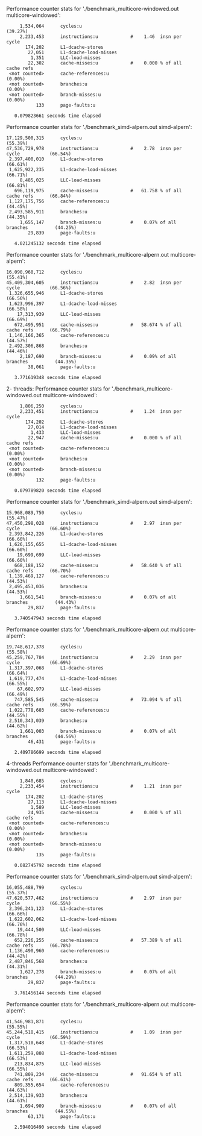 Performance counter stats for './benchmark_multicore-windowed.out multicore-windowed':

         1,534,064      cycles:u                                                      (39.27%)
         2,233,453      instructions:u            #    1.46  insn per cycle         
           174,202      L1-dcache-stores                                            
            27,051      L1-dcache-load-misses                                       
             1,351      LLC-load-misses                                             
            22,302      cache-misses:u            #    0.000 % of all cache refs    
     <not counted>      cache-references:u                                            (0.00%)
     <not counted>      branches:u                                                    (0.00%)
     <not counted>      branch-misses:u                                               (0.00%)
               133      page-faults:u                                               

       0.079823661 seconds time elapsed

Performance counter stats for './benchmark_simd-alpern.out simd-alpern':

    17,129,500,315      cycles:u                                                      (55.39%)
    47,536,729,978      instructions:u            #    2.78  insn per cycle           (66.54%)
     2,397,400,010      L1-dcache-stores                                              (66.61%)
     1,625,922,235      L1-dcache-load-misses                                         (66.71%)
         8,485,025      LLC-load-misses                                               (66.81%)
       696,119,975      cache-misses:u            #   61.758 % of all cache refs      (66.84%)
     1,127,175,756      cache-references:u                                            (44.45%)
     2,493,585,911      branches:u                                                    (44.35%)
         1,655,147      branch-misses:u           #    0.07% of all branches          (44.25%)
            29,839      page-faults:u                                               

       4.021245132 seconds time elapsed

 Performance counter stats for './benchmark_multicore-alpern.out multicore-alpern':

    16,090,960,712      cycles:u                                                      (55.41%)
    45,409,304,605      instructions:u            #    2.82  insn per cycle           (66.56%)
     1,326,655,946      L1-dcache-stores                                              (66.56%)
     1,623,996,397      L1-dcache-load-misses                                         (66.58%)
        17,313,939      LLC-load-misses                                               (66.69%)
       672,495,951      cache-misses:u            #   58.674 % of all cache refs      (66.79%)
     1,146,166,365      cache-references:u                                            (44.57%)
     2,492,306,868      branches:u                                                    (44.46%)
         2,187,690      branch-misses:u           #    0.09% of all branches          (44.35%)
            38,061      page-faults:u                                               

       3.771619348 seconds time elapsed
2- threads:
Performance counter stats for './benchmark_multicore-windowed.out multicore-windowed':

         1,806,250      cycles:u                                                    
         2,233,451      instructions:u            #    1.24  insn per cycle         
           174,202      L1-dcache-stores                                            
            27,014      L1-dcache-load-misses                                       
             1,433      LLC-load-misses                                             
            22,947      cache-misses:u            #    0.000 % of all cache refs    
     <not counted>      cache-references:u                                            (0.00%)
     <not counted>      branches:u                                                    (0.00%)
     <not counted>      branch-misses:u                                               (0.00%)
               132      page-faults:u                                               

       0.079789820 seconds time elapsed

Performance counter stats for './benchmark_simd-alpern.out simd-alpern':

    15,968,089,750      cycles:u                                                      (55.47%)
    47,450,298,028      instructions:u            #    2.97  insn per cycle           (66.60%)
     2,393,842,226      L1-dcache-stores                                              (66.60%)
     1,626,155,655      L1-dcache-load-misses                                         (66.60%)
        19,699,699      LLC-load-misses                                               (66.60%)
       668,188,152      cache-misses:u            #   58.640 % of all cache refs      (66.70%)
     1,139,469,127      cache-references:u                                            (44.53%)
     2,495,453,036      branches:u                                                    (44.53%)
         1,661,541      branch-misses:u           #    0.07% of all branches          (44.43%)
            29,837      page-faults:u                                               

       3.740547943 seconds time elapsed

 Performance counter stats for './benchmark_multicore-alpern.out multicore-alpern':

    19,748,617,378      cycles:u                                                      (55.58%)
    45,259,767,784      instructions:u            #    2.29  insn per cycle           (66.69%)
     1,317,397,068      L1-dcache-stores                                              (66.64%)
     1,619,777,474      L1-dcache-load-misses                                         (66.55%)
        67,602,979      LLC-load-misses                                               (66.49%)
       747,585,545      cache-misses:u            #   73.094 % of all cache refs      (66.59%)
     1,022,778,603      cache-references:u                                            (44.55%)
     2,510,343,039      branches:u                                                    (44.62%)
         1,661,003      branch-misses:u           #    0.07% of all branches          (44.56%)
            46,431      page-faults:u                                               

       2.409786699 seconds time elapsed

4-threads
Performance counter stats for './benchmark_multicore-windowed.out multicore-windowed':

         1,840,685      cycles:u                                                    
         2,233,454      instructions:u            #    1.21  insn per cycle         
           174,202      L1-dcache-stores                                            
            27,113      L1-dcache-load-misses                                       
             1,589      LLC-load-misses                                             
            24,935      cache-misses:u            #    0.000 % of all cache refs    
     <not counted>      cache-references:u                                            (0.00%)
     <not counted>      branches:u                                                    (0.00%)
     <not counted>      branch-misses:u                                               (0.00%)
               135      page-faults:u                                               

       0.082745792 seconds time elapsed

Performance counter stats for './benchmark_simd-alpern.out simd-alpern':

    16,055,488,799      cycles:u                                                      (55.37%)
    47,620,577,462      instructions:u            #    2.97  insn per cycle           (66.55%)
     2,396,241,123      L1-dcache-stores                                              (66.66%)
     1,622,602,062      L1-dcache-load-misses                                         (66.76%)
        19,444,500      LLC-load-misses                                               (66.78%)
       652,226,255      cache-misses:u            #   57.389 % of all cache refs      (66.78%)
     1,136,490,960      cache-references:u                                            (44.42%)
     2,487,846,568      branches:u                                                    (44.31%)
         1,627,278      branch-misses:u           #    0.07% of all branches          (44.29%)
            29,837      page-faults:u                                               

       3.761456144 seconds time elapsed

 Performance counter stats for './benchmark_multicore-alpern.out multicore-alpern':

    41,546,981,871      cycles:u                                                      (55.55%)
    45,244,518,415      instructions:u            #    1.09  insn per cycle           (66.59%)
     1,317,510,648      L1-dcache-stores                                              (66.53%)
     1,611,259,808      L1-dcache-load-misses                                         (66.53%)
       213,834,875      LLC-load-misses                                               (66.55%)
       741,809,234      cache-misses:u            #   91.654 % of all cache refs      (66.61%)
       809,355,654      cache-references:u                                            (44.63%)
     2,514,139,933      branches:u                                                    (44.61%)
         1,694,909      branch-misses:u           #    0.07% of all branches          (44.55%)
            63,171      page-faults:u                                               

       2.594016490 seconds time elapsed

